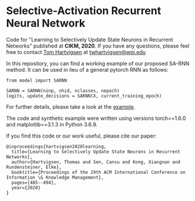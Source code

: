 # Selective-Activation Recurrent Neural Network
Code for "Learning to Selectively Update State Neurons in Recurrent Networks" published at <b>CIKM, 2020</b>. If you have any questions, please feel free to contact [Tom Hartvigsen](https://thartvigsen.github.io) at twhartvigsen@wpi.edu

In this repository, you can find a working example of our proposed SA-RNN method.
It can be used in lieu of a general pytorch RNN as follows:
```
from model import SARNN

SARNN = SARNN(ninp, nhid, nclasses, nepoch)
logits, update_decisions = SARNN(X, current_training_epoch)
```

For further details, please take a look at the [example](synthetic_example.py).

The code and synthetic example were written using versions torch==1.6.0 and
matplotlib==3.1.3 in Python 3.6.9.

If you find this code or our work useful, please cite our paper:
```
@inproceedings{hartvigsen2020learning,
  title={Learning to Selectively Update State Neurons in Recurrent Networks},
  author={Hartvigsen, Thomas and Sen, Cansu and Kong, Xiangnan and Rundensteiner, Elke},
  booktitle={Proceedings of the 29th ACM International Conference on Information \& Knowledge Management},
  pages={485--494},
  year={2020}
}
```
